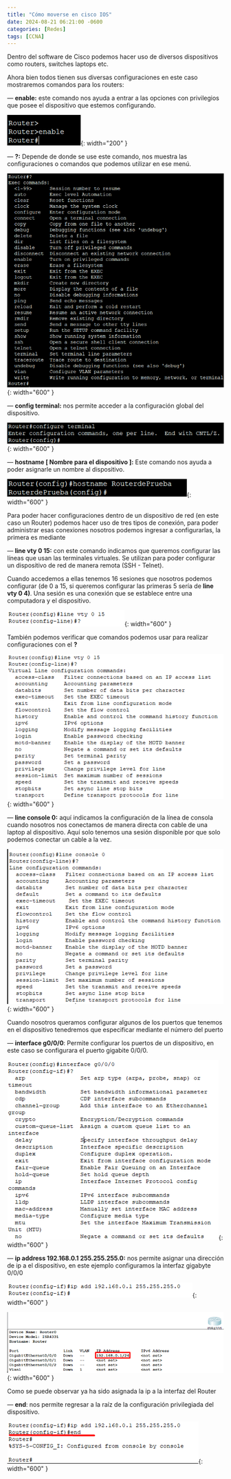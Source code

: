 ```yaml
---
title: "Cómo moverse en cisco IOS"
date: 2024-08-21 06:21:00 -0600
categories: [Redes]
tags: [CCNA]
---
```


Dentro del software de Cisco podemos hacer uso de diversos dispositivos como routers, switches laptops etc.

Ahora bien todos tienen sus diversas configuraciones en este caso mostraremos comandos para los routers:

— **enable:**  este comando nos ayuda a entrar a las opciones con privilegios que posee el dispositivo que estemos configurando.

![alt text](/assets/01-cisco.png){: width="200" }

— **?:** Depende de donde se use este comando, nos muestra las configuraciones o comandos que podemos utilizar en ese menú.

![alt text](/assets/02-cisco.png){: width="600" }

— **config terminal:** nos permite acceder a la configuración global del dispositivo.

![alt text](/assets/03-cisco.png){: width="600" }

— **hostname [ Nombre para el dispositivo ]:** Este comando nos ayuda a poder asignarle un nombre al dispositivo.

![alt text](/assets/04-cisco.png){: width="600" }

Para poder hacer configuraciones dentro de un dispositivo de red (en este caso un Router) podemos hacer uso de tres tipos de conexión, para poder administrar esas conexiones nosotros podemos ingresar a configurarlas, la primera es mediante

— **line vty 0 15:** con este comando indicamos que queremos configurar las líneas que usan las terminales virtuales. Se utilizan para poder configurar un dispositivo de red de manera remota (SSH - Telnet).

Cuando accedemos a ellas tenemos 16 sesiones que nosotros podemos configurar (de 0 a 15, si queremos configurar las primeras 5 sería de **line vty 0 4)**. Una sesión es una conexión que se establece entre una computadora y el dispositivo.

![alt text](/assets/05-cisco.png){: width="600" }

También podemos verificar que comandos podemos usar para realizar configuraciones con el **?**

![alt text](/assets/06-cisco.png){: width="600" }

— **line console 0:** aquí indicamos la configuración de la línea de consola cuando nosotros nos conectamos de manera directa con cable de una laptop al dispositivo. Aquí solo tenemos una sesión disponible por que solo podemos conectar un cable a la vez.

![alt text](/assets/07-cisco.png){: width="600" }

Cuando nosotros queramos configurar algunos de los puertos que tenemos en el dispositivo tenedremos que especificar mediante el número del puerto

— **interface g0/0/0**: Permite configurar los puertos de un dispositivo, en este caso se configurara el puerto gigabite 0/0/0.

![alt text](/assets/08-cisco.png){: width="600" }

— **ip address 192.168.0.1 255.255.255.0:** nos permite asignar una dirección de ip a el dispositivo, en este ejemplo configuramos la interfaz gigabyte 0/0/0

![alt text](/assets/09-cisco.png){: width="600" }

![alt text](/assets/10-cisco.png){: width="600" }

Como se puede observar ya ha sido asignada la ip a la interfaz del Router

— **end**: nos permite regresar a la raíz de la configuración privilegiada del dispositivo.

![alt text](/assets/11-cisco.png){: width="600" }




